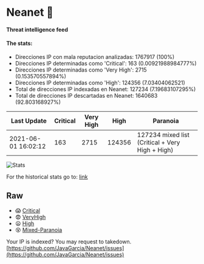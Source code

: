 # Neanet :hocho:
#### Threat intelligence feed
#### The stats:

- Direcciones IP con mala reputacion analizadas: 1767917 (100%)
- Direcciones IP determinadas como 'Critical':  163 (0.00921988984777%)
- Direcciones IP determinadas como 'Very High':  2715 (0.153570557894%)
- Direcciones IP determinadas como 'High':  124356 (7.03404062521)
- Total de direcciones IP indexadas en Neanet:  127234 (7.19683107295%)
- Total de direcciones IP descartadas en Neanet:  1640683 (92.803168927%)

| Last Update | Critical | Very High | High | Paranoia |
| --- | --- | --- | --- | --- |
| 2021-06-01 16:02:12 | 163 | 2715 | 124356 | 127234 mixed list (Critical + Very High + High)|

![Stats](https://docs.google.com/spreadsheets/d/e/2PACX-1vSnaNMIXVabIpDJjufMlzH7poXnshF3mgd8Is1g9ytUEzVsP5my4Trn8f-xkoLLQ38xpL3HtmUexLo6/pubchart?oid=501124687&format=image)

For the historical stats go to: [link](/stats.csv)
## Raw
- :scream: [Critical](https://raw.githubusercontent.com/JavaGarcia/Neanet/master/blacklists/neanet_critical.txt)
- :fearful: [VeryHigh](https://raw.githubusercontent.com/JavaGarcia/Neanet/master/blacklists/neanet_veryHigh.txtt)
- :frowning: [High](https://raw.githubusercontent.com/JavaGarcia/Neanet/master/blacklists/neanet_high.txt)
- :dizzy_face: [Mixed-Paranoia](https://raw.githubusercontent.com/JavaGarcia/Neanet/master/blacklists/neanet_all.txt)


Your IP is indexed? You may request to takedown. [https://github.com/JavaGarcia/Neanet/issues](https://github.com/JavaGarcia/Neanet/issues)














































































































































































































































































































































































































































































































































































































































































































































































































































































































































































































































































































































































































































































































































































































































































































































































































































































































































































































































































































































































































































































































































































































































































































































































































































































































































































































































































































































































































































































































































































































































































































































































































































































































































































































































































































































































































































































































































































































































































































































































































































































































































































































































































































































































































































































































































































































































































































































































































































































































































































































































































































































































































































































































































































































































































































































































































































































































































































































































































































































































































































































































































































































































































































































































































































































































































































































































































































































































































































































































































